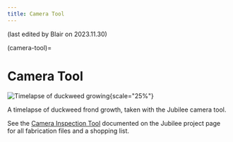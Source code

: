 ```yaml
---
title: Camera Tool
---
```


(last edited by Blair on 2023.11.30)

(camera-tool)=
# Camera Tool

![Timelapse of duckweed growing](_static/duckweed.gif){scale="25%"}

A timelapse of duckweed frond growth, taken with the Jubilee camera tool.

See the [Camera Inspection Tool](https://jubilee3d.com/index.php?title=Camera_Inspection_Tool) documented on the Jubilee project page for all fabrication files and a shopping list.
